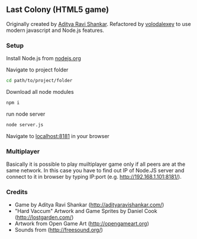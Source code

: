 ## Last Colony (HTML5 game)
Originally created by [Aditya Ravi Shankar](http://adityaravishankar.com/pro-html5-games/). Refactored by [volodalexey](https://github.com/volodalexey) to use modern javascript and Node.js features.

### Setup

Install Node.js from [nodejs.org](http://nodejs.org/)

Navigate to project folder
```bash
cd path/to/project/folder
```

Download all node modules
```bash
npm i
```

run node server
```bash
node server.js
```

Navigate to [localhost:8181](http://localhost:8181) in your browser

### Multiplayer

Basically it is possible to play muiltiplayer game only if all peers are at the same network. In this case you have to find out IP of Node.JS server and connect to it in browser by typing IP:port (e.g. http://192.168.1.101:8181/).

### Credits

- Game by Aditya Ravi Shankar (http://adityaravishankar.com/)
- "Hard Vaccum" Artwork and Game Sprites by Daniel Cook (http://lostgarden.com/)
- Artwork from Open Game Art (http://opengameart.org)
- Sounds from (http://freesound.org/)